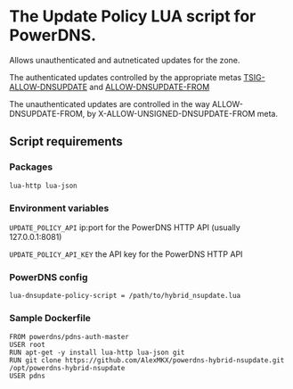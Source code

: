 # The Update Policy LUA script for PowerDNS. 

Allows unauthenticated and autneticated updates for the zone.

The authenticated updates controlled by the appropriate metas 
[TSIG-ALLOW-DNSUPDATE](https://doc.powerdns.com/authoritative/dnsupdate.html#tsig-allow-dnsupdate) and 
[ALLOW-DNSUPDATE-FROM](https://doc.powerdns.com/authoritative/dnsupdate.html#metadata-allow-dnsupdate-from)


The unauthenticated updates are controlled in the way ALLOW-DNSUPDATE-FROM, by X-ALLOW-UNSIGNED-DNSUPDATE-FROM meta. 

## Script requirements
### Packages
```lua-http lua-json```


### Environment variables

```UPDATE_POLICY_API``` ip:port for the PowerDNS HTTP API (usually 127.0.0.1:8081)

```UPDATE_POLICY_API_KEY``` the API key for the PowerDNS HTTP API

### PowerDNS config
```lua-dnsupdate-policy-script = /path/to/hybrid_nsupdate.lua```

### Sample Dockerfile

```
FROM powerdns/pdns-auth-master
USER root
RUN apt-get -y install lua-http lua-json git
RUN git clone https://github.com/AlexMKX/powerdns-hybrid-nsupdate.git /opt/powerdns-hybrid-nsupdate
USER pdns
```
